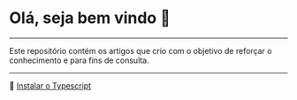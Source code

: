 # Olá, seja bem vindo :wave:

<hr>
Este repositório contém os artigos que crio com o objetivo de reforçar o conhecimento e para fins de consulta.
<hr>

:pushpin: [Instalar o Typescript]()